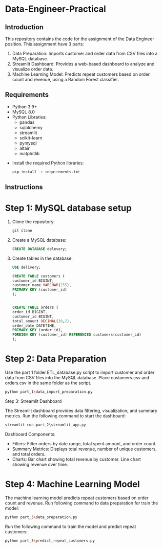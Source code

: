 # Data-Engineer-Practical

## Introduction

This repository contains the code for the assignment of the Data Engineer position. This assignment have 3 parts:

1. Data Preparation: Imports customer and order data from CSV files into a MySQL database.
2. Streamlit Dashboard: Provides a web-based dashboard to analyze and visualize order data.
3. Machine Learning Model: Predicts repeat customers based on order count and revenue, using a Random Forest classifier.


## Requirements

- Python 3.9+
- MySQL 8.0
- Python Libraries:
    - pandas
    - sqlalchemy
    - streamlit
    - scikit-learn
    - pymysql
    - altair
    - matplotlib

* Install the required Python libraries:
    ```bash
    pip install -r requirements.txt
    ```
  
## Instructions

# Step 1: MySQL database setup

1. Clone the repository:
    ```bash
    git clone
    ```
   
2. Create a MySQL database:
    ```sql
    CREATE DATABASE delevery;
    ```
   
3. Create tables in the database:
    ```sql
    USE delivery;

    CREATE TABLE customers (
    customer_id BIGINT,
    customer_name VARCHAR(255),
    PRIMARY KEY (customer_id)
    );
    
    
    CREATE TABLE orders (
    order_id BIGINT,
    customer_id BIGINT,
    total_amount DECIMAL(10,2),
    order_date DATETIME,
    PRIMARY KEY (order_id),
    FOREIGN KEY (customer_id) REFERENCES customers(customer_id)
    );
    ```
   
# Step 2: Data Preparation

Use the part 1 folder ETL_database.py script to import customer and order data from CSV files into the MySQL database.
Place customers.csv and orders.csv in the same folder as the script.

```bash
python part_1\data_import_preparation.py
```

Step 3: Streamlit Dashboard

The Streamlit dashboard provides data filtering, visualization, and summary metrics. 
Run the following command to start the dashboard:

```bash
streamlit run part_2\streamlit_app.py
```

Dashboard Components:

- Filters: Filter orders by date range, total spent amount, and order count.
- Summary Metrics: Displays total revenue, number of unique customers, and total orders.
- Charts:
      Bar chart showing total revenue by customer.
      Line chart showing revenue over time.


# Step 4: Machine Learning Model

The machine learning model predicts repeat customers based on order count and revenue.
Run following command to data preparation for train the model:

```bash
python part_3\data_preparation.py
```

Run the following command to train the model and predict repeat customers:

```bash
python part_3\predict_repeat_customers.py
```